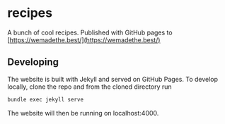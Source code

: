 # recipes

A bunch of cool recipes. Published with GitHub pages to [https://wemadethe.best/](https://wemadethe.best/)

## Developing

The website is built with Jekyll and served on GitHub Pages. To develop locally, clone the repo and from the cloned directory run

```bash
bundle exec jekyll serve
```

The website will then be running on localhost:4000.

